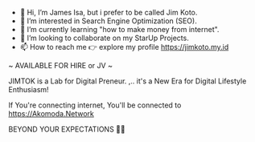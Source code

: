 - 👋 Hi, I’m James Isa, but i prefer to be called Jim Koto.
- 👀 I’m interested in Search Engine Optimization (SEO).
- 🌱 I’m currently learning "how to make money from internet".
- 💞️ I’m looking to collaborate on my StarUp Projects.
- 📫 How to reach me 👉 explore my profile https://jimkoto.my.id

~ AVAILABLE FOR HIRE or JV ~

JIMTOK is a Lab for Digital Preneur.
,.. it's a New Era for Digital Lifestyle Enthusiasm!

If You're connecting internet, You'll be connected to https://Akomoda.Network

BEYOND YOUR EXPECTATIONS ✌🏼 
<!---
jimtok/Labs is a ✨ special ✨ repository because its `README.md` (this file) appears on your GitHub profile.
You can click the Preview link to take a look at your changes.
--->
